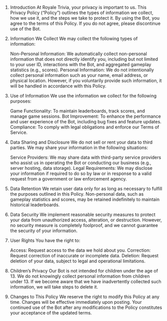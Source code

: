 1. Introduction
At Royale Trivia, your privacy is important to us. This Privacy Policy (“Policy”) outlines the types of information we collect, how we use it, and the steps we take to protect it. By using the Bot, you agree to the terms of this Policy. If you do not agree, please discontinue use of the Bot.

2. Information We Collect
We may collect the following types of information:

    Non-Personal Information: We automatically collect non-personal information that does not directly identify you, including but not limited to your user ID, interactions with the Bot, and aggregated gameplay statistics (e.g., scores).
    Personal Information: We do not intentionally collect personal information such as your name, email address, or physical location. However, if you voluntarily provide such information, it will be handled in accordance with this Policy.

3. Use of Information
We use the information we collect for the following purposes:

    Game Functionality: To maintain leaderboards, track scores, and manage game sessions.
    Bot Improvement: To enhance the performance and user experience of the Bot, including bug fixes and feature updates.
    Compliance: To comply with legal obligations and enforce our Terms of Service.

4. Data Sharing and Disclosure
We do not sell or rent your data to third parties. We may share your information in the following situations:

    Service Providers: We may share data with third-party service providers who assist us in operating the Bot or conducting our business (e.g., server hosting, data storage).
    Legal Requirements: We may disclose your information if required to do so by law or in response to a valid request from a government or law enforcement agency.

5. Data Retention
We retain user data only for as long as necessary to fulfill the purposes outlined in this Policy. Non-personal data, such as gameplay statistics and scores, may be retained indefinitely to maintain historical leaderboards.

6. Data Security
We implement reasonable security measures to protect your data from unauthorized access, alteration, or destruction. However, no security measure is completely foolproof, and we cannot guarantee the security of your information.

7. User Rights
You have the right to:

    Access: Request access to the data we hold about you.
    Correction: Request correction of inaccurate or incomplete data.
    Deletion: Request deletion of your data, subject to legal and operational limitations.

8. Children’s Privacy
Our Bot is not intended for children under the age of 13. We do not knowingly collect personal information from children under 13. If we become aware that we have inadvertently collected such information, we will take steps to delete it.

9. Changes to This Policy
We reserve the right to modify this Policy at any time. Changes will be effective immediately upon posting. Your continued use of the Bot after any modifications to the Policy constitutes your acceptance of the updated terms.
